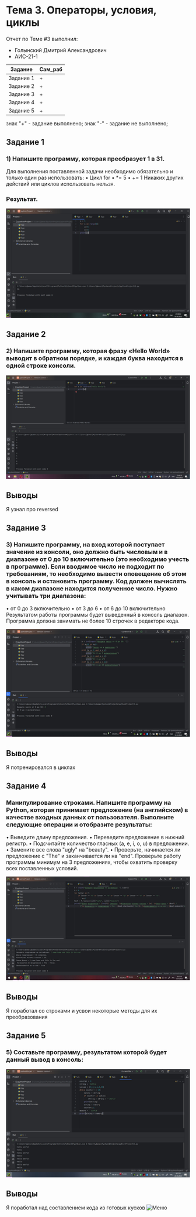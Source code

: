 # Тема 3. Операторы, условия, циклы
Отчет по Теме #3 выполнил:
- Голынский Дмитрий Александрович 
- АИС-21-1

| Задание | Сам_раб | 
| ------ | ------ | 
| Задание 1 | + |
| Задание 2 | + |
| Задание 3 | + |
| Задание 4 | + |
| Задание 5 | + |

знак "+" - задание выполнено; знак "-" - задание не выполнено;

## Задание 1
### 1)	Напишите программу, которая преобразует 1 в 31.
Для выполнения поставленной задачи необходимо обязательно и только один раз использовать:
•	Цикл for
•	*= 5
•	+= 1
Никаких других действий или циклов использовать нельзя.

### Результат.
![Меню](https://github.com/DimaGolyn/SoftwareEngineeringAIS/blob/Тема_3/pic/1.jpg)

## Задание 2
### 2)	Напишите программу, которая фразу «Hello World» выводит в обратном порядке, и каждая буква находится в одной строке консоли. 
![Меню](https://github.com/DimaGolyn/SoftwareEngineeringAIS/blob/Тема_3/pic/2.jpg)
## Выводы
Я узнал про reversed

## Задание 3
### 3)	Напишите программу, на вход которой поступает значение из консоли, оно должно быть числовым и в диапазоне от 0 до 10 включительно (это необходимо учесть в программе). Если вводимое число не подходит по требованиям, то необходимо вывести оповещение об этом в консоль и остановить программу. Код должен вычислять в каком диапазоне находится полученное число. Нужно учитывать три диапазона:
•	от 0 до 3 включительно
•	от 3 до 6
•	от 6 до 10 включительно
Результатом работы программы будет выведенный в консоль диапазон. Программа должна занимать не более 10 строчек в редакторе кода.

![Меню](https://github.com/DimaGolyn/SoftwareEngineeringAIS/blob/Тема_3/pic/3.jpg)
## Выводы
Я потренировался в циклах
  
## Задание 4
### Манипулирование строками. Напишите программу на Python, которая принимает предложение (на английском) в качестве входных данных от пользователя. Выполните следующие операции и отобразите результаты:
•	Выведите длину предложения.
•	Переведите предложение в нижний регистр.
•	Подсчитайте количество гласных (a, e, i, o, u) в предложении.
•	Замените все слова "ugly" на "beauty".
•	Проверьте, начинается ли предложение с "The" и заканчивается ли на "end".
Проверьте работу программы минимум на 3 предложениях, чтобы охватить проверку всех поставленных условий.

![Меню](https://github.com/DimaGolyn/SoftwareEngineeringAIS/blob/Тема_3/pic/4.jpg)
## Выводы
Я поработал со строками и усвои некоторые методы для их преобразования

## Задание 5
### 5)	Составьте программу, результатом которой будет данный вывод в консоль:
![Меню](https://github.com/DimaGolyn/SoftwareEngineeringAIS/blob/Тема_3/pic/5.jpg)
## Выводы
Я поработал над составлением кода из готовых кусков
![Меню](http://i01.fotocdn.net/s123/eddd195c9b98f069/public_pin_l/2805132434.jpg)
